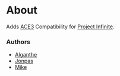 # About

Adds [ACE3](https://github.com/acemod/ACE3) Compatibility for [Project Infinite](https://forums.bohemia.net/forums/topic/196809-project-infinite-v10/).

### Authors

- [Alganthe](https://github.com/alganthe)
- [Jonpas](https://github.com/jonpas)
- [Mike](https://github.com/mike-mf)

